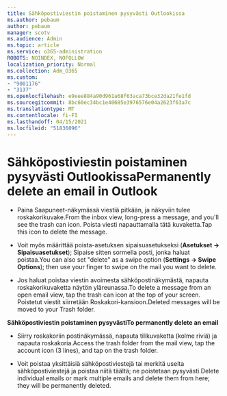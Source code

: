 ```yaml
---
title: Sähköpostiviestin poistaminen pysyvästi Outlookissa
ms.author: pebaum
author: pebaum
manager: scotv
ms.audience: Admin
ms.topic: article
ms.service: o365-administration
ROBOTS: NOINDEX, NOFOLLOW
localization_priority: Normal
ms.collection: Adm_O365
ms.custom:
- "9001176"
- "3137"
ms.openlocfilehash: e9eee884a90d961a68f63aca73bce32da21fe1fd
ms.sourcegitcommit: 8bc60ec34bc1e40685e3976576e04a2623f63a7c
ms.translationtype: MT
ms.contentlocale: fi-FI
ms.lasthandoff: 04/15/2021
ms.locfileid: "51836096"
---
```

# <a name="permanently-delete-an-email-in-outlook"></a><span data-ttu-id="2e840-102">Sähköpostiviestin poistaminen pysyvästi Outlookissa</span><span class="sxs-lookup"><span data-stu-id="2e840-102">Permanently delete an email in Outlook</span></span>

- <span data-ttu-id="2e840-103">Paina Saapuneet-näkymässä viestiä pitkään, ja näkyviin tulee roskakorikuvake.</span><span class="sxs-lookup"><span data-stu-id="2e840-103">From the inbox view, long-press a message, and you'll see the trash can icon.</span></span> <span data-ttu-id="2e840-104">Poista viesti napauttamalla tätä kuvaketta.</span><span class="sxs-lookup"><span data-stu-id="2e840-104">Tap this icon to delete the message.</span></span>

- <span data-ttu-id="2e840-105">Voit myös määrittää poista-asetuksen sipaisuasetukseksi (**Asetukset -> Sipaisuasetukset**); Sipaise sitten sormella posti, jonka haluat poistaa.</span><span class="sxs-lookup"><span data-stu-id="2e840-105">You can also set "delete" as a swipe option (**Settings -> Swipe Options**); then use your finger to swipe on the mail you want to delete.</span></span> 

- <span data-ttu-id="2e840-106">Jos haluat poistaa viestin avoimesta sähköpostinäkymästä, napauta roskakorikuvaketta näytön yläreunassa.</span><span class="sxs-lookup"><span data-stu-id="2e840-106">To delete a message from an open email view, tap the trash can icon at the top of your screen.</span></span> <span data-ttu-id="2e840-107">Poistetut viestit siirretään Roskakori-kansioon.</span><span class="sxs-lookup"><span data-stu-id="2e840-107">Deleted messages will be moved to your Trash folder.</span></span> 

<span data-ttu-id="2e840-108">**Sähköpostiviestin poistaminen pysyvästi**</span><span class="sxs-lookup"><span data-stu-id="2e840-108">**To permanently delete an email**</span></span>

- <span data-ttu-id="2e840-109">Siirry roskakoriin postinäkymässä, napauta tilikuvaketta (kolme riviä) ja napauta roskakoria.</span><span class="sxs-lookup"><span data-stu-id="2e840-109">Access the trash folder from the mail view, tap the account icon (3 lines), and tap on the trash folder.</span></span>

- <span data-ttu-id="2e840-110">Voit poistaa yksittäisiä sähköpostiviestejä tai merkitä useita sähköpostiviestejä ja poistaa niitä täältä; ne poistetaan pysyvästi.</span><span class="sxs-lookup"><span data-stu-id="2e840-110">Delete individual emails or mark multiple emails and delete them from here; they will be permanently deleted.</span></span>